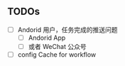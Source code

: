 ## TODOs

- [ ] Andorid 用户，任务完成的推送问题
    - [ ] Andorid App 
    - [ ] 或者 WeChat 公众号
- [ ] config Cache for workflow
